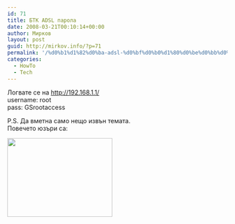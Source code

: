 ```yaml
---
id: 71
title: БТК ADSL парола
date: 2008-03-21T00:10:14+00:00
author: Мирков
layout: post
guid: http://mirkov.info/?p=71
permalink: '/%d0%b1%d1%82%d0%ba-adsl-%d0%bf%d0%b0%d1%80%d0%be%d0%bb%d0%b0/'
categories:
  - HowTo
  - Tech
---
```

Логвате се на <http://192.168.1.1/>  
username: root  
pass: GSrootaccess

P.S. Дa вметна само нещо извън темата.  
Повечето юзъри са:

[<img class="alignnone size-medium wp-image-72" title="image2" src="http://mirkov.info/wp-content/uploads/2008/09/image2.gif" alt="" width="240" height="180" />](http://mirkov.info/wp-content/uploads/2008/09/image2.gif)